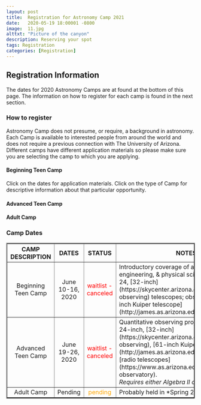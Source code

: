 ```yaml
---
layout: post
title:  Registration for Astronomy Camp 2021
date:   2020-05-19 18:00001 -0800
image:  11.jpg
alttxt: "Picture of the canyon"
description: Reserving your spot
tags: Registration
categories: [Registration]
---
```


<!--![]({{site.baseurl}}/img/11.jpg)<img alt="Astronomy Camp 2019: Continuing to inspire through authentic exploration." title="Come explore the skies with students from around the world. (Image from Apollo 15; July 26, 1971)" src="img/11.jpg">-->

## Registration Information

The dates for 2020 Astronomy Camps are at found at the bottom of this page. The information on how to register for each camp is found in the next section.

### How to register
Astronomy Camp does not presume, or require, a background in astronomy. Each Camp is available to interested people from around the world and does not require a previous connection with The University of Arizona. Different camps have different application materials so please make sure you are selecting the camp to which you are applying.

#### Beginning Teen Camp
Click on the dates for application materials.
Click on the type of Camp for descriptive information about that particular opportunity.

#### Advanced Teen Camp

#### Adult Camp

### Camp Dates

<table border="2" cellpadding="3" cellspacing="0">
	<colgroup>
		<col width="15%" />
		<col width="15%" />
		<col width="15%" />
		<col width="55%" />
	</colgroup>
	<thead>
		<tr class="header">
		<th>CAMP DESCRIPTION</th>
		<th>DATES</th>
		<th>STATUS</th>
		<th>NOTES</th>
		</tr>
	</thead>
	<tbody>
	<tr>
		<td align="center">Beginning Teen&nbsp;Camp</td>
		<td align="center">June 10-16, 2020</td>
		<td align="center"><span style="color: red;">waitlist - canceled</span></td><!-- colors: limegreen, orange, red -->
		<td markdown="span">Introductory coverage of astronomy, engineering, &amp; physical science; operate 12, 24, [32-inch](https://skycenter.arizona.edu/content/remote-observing) telescopes; observe with the [61-inch Kuiper telescope](http://james.as.arizona.edu/~psmith/61inch/).</td>
	</tr>
	<tr>
		<td align="center">Advanced Teen&nbsp;Camp</td>
		<td align="center">June 19-26, 2020</td>
		<td align="center"><span style="color: red;">waitlist - canceled</span></td><!-- colors: limegreen, orange, red -->
		<td markdown="span">Quantitative observing projects with 12-inch, 24-inch, [32-inch](https://skycenter.arizona.edu/content/remote-observing), [61-inch Kuiper](http://james.as.arizona.edu/~psmith/61inch/), [radio telescopes](https://www.as.arizona.edu/arizona-radio-observatory).<br/> <em>Requires either Algebra II or Geometry</em>.</td>
	</tr>
	<tr><!-- colors: green, orange, red -->
		<td align="center">Adult&nbsp;Camp </td>
		<td align="center">Pending</td>
		<td align="center"><span style="color: orange;"> pending </span></td><!-- colors: limegreen, orange, red -->
		<td markdown="span">Probably held in *Spring 2021* </td>
	</tr>
	</tbody>
</table>
